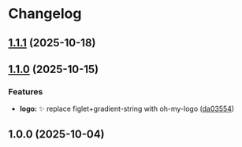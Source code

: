 # Changelog

## [1.1.1](https://github.com/deepfriedmind/bun-ts-cli-starter/compare/1.1.0...1.1.1) (2025-10-18)

## [1.1.0](https://github.com/deepfriedmind/bun-ts-cli-starter/compare/1.0.0...1.1.0) (2025-10-15)

### Features

* **logo:** ✨ replace figlet+gradient-string with oh-my-logo ([da03554](https://github.com/deepfriedmind/bun-ts-cli-starter/commit/da03554ead2ff4f35002eeccfd25da578be7b4e8))

## 1.0.0 (2025-10-04)
